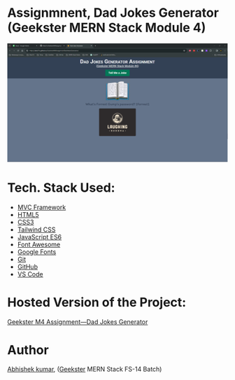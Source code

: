 # Assignmnent, Dad Jokes Generator (Geekster MERN Stack Module 4)
![](thumbnail.png)
<!-- ![](mvcDiagram.png) -->

# Tech. Stack Used:
+ [MVC Framework](https://en.wikipedia.org/wiki/Model%E2%80%93view%E2%80%93controller)
+ [HTML5](https://en.wikipedia.org/wiki/HTML5)
+ [CSS3](https://en.wikipedia.org/wiki/CSS)
+ [Tailwind CSS](https://tailwindcss.com/)
+ [JavaScript ES6](https://en.wikipedia.org/wiki/JavaScript)
+ [Font Awesome](https://fontawesome.com/icons)
+ [Google Fonts](https://fonts.google.com/)
+ [Git](https://en.wikipedia.org/wiki/Git)
+ [GitHub](https://github.com/)
+ [VS Code](https://code.visualstudio.com/)

# Hosted Version of the Project:
[Geekster M4 Assignment&mdash;Dad Jokes Generator](https://alex21c.github.io/GeeksterM4AssignmentDadJokesGenerator/)

# Author
[Abhishek kumar](https://www.linkedin.com/in/alex21c/), ([Geekster](https://geekster.in/) MERN Stack FS-14 Batch)
